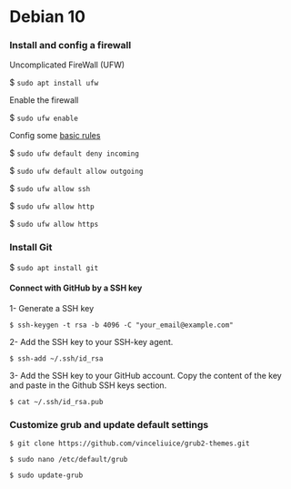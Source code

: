 # Debian 10
### Install and config a firewall
Uncomplicated FireWall (UFW)

$ `sudo apt install ufw`

Enable the firewall

$ `sudo ufw enable`


Config some [basic rules](https://www.digitalocean.com/community/tutorials/ufw-essentials-common-firewall-rules-and-commands)

$ `sudo ufw default deny incoming`

$ `sudo ufw default allow outgoing`

$ `sudo ufw allow ssh`

$ `sudo ufw allow http`

$ `sudo ufw allow https`


### Install Git

$ `sudo apt install git`

#### Connect with GitHub by a SSH key
  1- Generate a SSH key
```
$ ssh-keygen -t rsa -b 4096 -C "your_email@example.com"
```
  
  2- Add the SSH key to your SSH-key agent.
```
$ ssh-add ~/.ssh/id_rsa
```
  
  3- Add the SSH key to your GitHub account.
  Copy the content of the key and paste in the Github SSH keys section.
```
$ cat ~/.ssh/id_rsa.pub
```

### Customize grub and update default settings
```
$ git clone https://github.com/vinceliuice/grub2-themes.git
```
```
$ sudo nano /etc/default/grub
```
```
$ sudo update-grub
```

